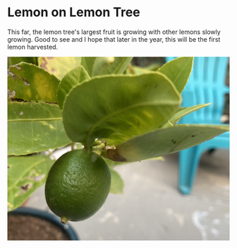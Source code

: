 # Lemon on Lemon Tree
This far, the lemon tree's largest fruit is growing with other lemons
slowly growing. Good to see and I hope that later in the year, this
will be the first lemon harvested.

![Lemon on lemon tree](img/02024-09-14-lemon-on-tree.png)
